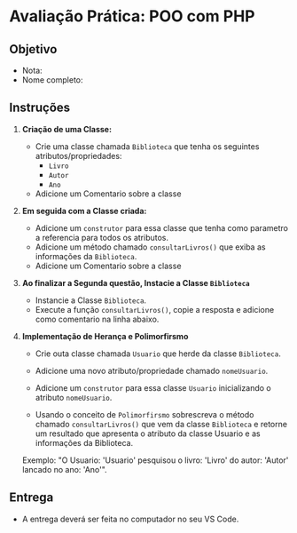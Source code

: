 # Avaliação Prática: POO com PHP

## Objetivo

- Nota:
- Nome completo:


## Instruções

1. **Criação de uma Classe:**
    - Crie uma classe chamada `Biblioteca` que tenha os seguintes atributos/propriedades:
      - `Livro`
      - `Autor`
      - `Ano`
    - Adicione um Comentario sobre a classe  

2. **Em seguida com a Classe criada:**
    - Adicione um `construtor` para essa classe que tenha como parametro a referencia para todos os atributos.
    - Adicione um método chamado `consultarLivros()` que exiba as informações da `Biblioteca`.
    - Adicione um Comentario sobre a classe  

3. **Ao finalizar a Segunda questão, Instacie a Classe `Biblioteca`**
   - Instancie a Classe `Biblioteca`.
   - Execute a função `consultarLivros()`, copie a resposta e adicione como comentario na linha abaixo.

4. **Implementação de Herança e Polimorfirsmo**
   - Crie outa classe chamada `Usuario` que herde da classe `Biblioteca`.
   - Adicione uma novo atributo/propriedade chamado `nomeUsuario`.
   - Adicione um `construtor` para essa classe `Usuario` inicializando o atributo `nomeUsuario`.

   - Usando o conceito de `Polimorfirsmo` sobrescreva o método chamado `consultarLivros()` que vem da classe `Biblioteca` e retorne um resultado que apresenta o atributo da classe Usuario e as informações da Biblioteca.

   Exemplo: "O Usuario: 'Usuario' pesquisou o livro: 'Livro' do autor: 'Autor' lancado no ano: 'Ano'".


## Entrega
* A entrega deverá ser feita no computador no seu VS Code.

